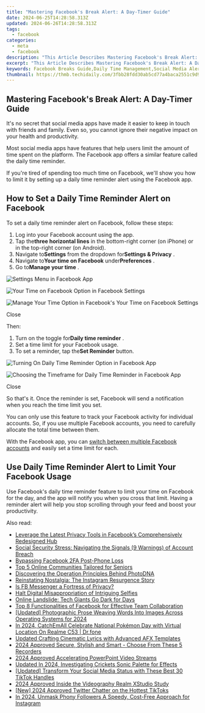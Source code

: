 ```yaml
---
title: "Mastering Facebook's Break Alert: A Day-Timer Guide"
date: 2024-06-25T14:28:58.313Z
updated: 2024-06-26T14:28:58.313Z
tags:
  - facebook
categories:
  - meta
  - facebook
description: "This Article Describes Mastering Facebook's Break Alert: A Day-Timer Guide"
excerpt: "This Article Describes Mastering Facebook's Break Alert: A Day-Timer Guide"
keywords: Facebook Breaks Guide,Daily Time Management,Social Media Alert,Work Interruptions,Productivity Tips,Balance Online/Offline,Schedule Disruption Solutions
thumbnail: https://thmb.techidaily.com/3fbb28fdd30ab5cd77a4baca2551c9d92b27e18215ac7c02404eb389cacb68b2.jpg
---
```


## Mastering Facebook's Break Alert: A Day-Timer Guide

 It's no secret that social media apps have made it easier to keep in touch with friends and family. Even so, you cannot ignore their negative impact on your health and productivity.

 Most social media apps have features that help users limit the amount of time spent on the platform. The Facebook app offers a similar feature called the daily time reminder.

 If you're tired of spending too much time on Facebook, we'll show you how to limit it by setting up a daily time reminder alert using the Facebook app.

## How to Set a Daily Time Reminder Alert on Facebook

To set a daily time reminder alert on Facebook, follow these steps:

1. Log into your Facebook account using the app.
2. Tap the**three horizontal lines** in the bottom-right corner (on iPhone) or in the top-right corner (on Android).
3. Navigate to**Settings** from the dropdown for**Settings & Privacy** .
4. Navigate to**Your time on Facebook** under**Preferences** .
5. Go to**Manage your time** .

![Settings Menu in Facebook App](https://static1.makeuseofimages.com/wordpress/wp-content/uploads/2022/05/Settings-Menu-in-Facebook-App.jpg)

![Your Time on Facebook Option in Facebook Settings](https://static1.makeuseofimages.com/wordpress/wp-content/uploads/2022/05/Your-Time-on-Facebook-Option-in-Facebook-Settings.jpg)

![Manage Your Time Option in Facebook's Your Time on Facebook Settings](https://static1.makeuseofimages.com/wordpress/wp-content/uploads/2022/05/Manage-Your-Time-Option-in-Facebooks-Your-Time-on-Facebook-Settings.jpg)

Close

Then:

1. Turn on the toggle for**Daily time reminder** .
2. Set a time limit for your Facebook usage.
3. To set a reminder, tap the**Set Reminder** button.

![Turning On Daily Time Reminder Option in Facebook App](https://static1.makeuseofimages.com/wordpress/wp-content/uploads/2022/05/Turning-On-Daily-Time-Reminder-Option-in-Facebook-App.jpg)

![Choosing the Timeframe for Daily Time Reminder in Facebook App](https://static1.makeuseofimages.com/wordpress/wp-content/uploads/2022/05/Choosing-the-Timeframe-for-Daily-Time-Reminder-in-Facebook-App.jpg)

Close

 So that's it. Once the reminder is set, Facebook will send a notification when you reach the time limit you set.

 You can only use this feature to track your Facebook activity for individual accounts. So, if you use multiple Facebook accounts, you need to carefully allocate the total time between them.

 With the Facebook app, you can [switch between multiple Facebook accounts](https://www.makeuseof.com/tag/quickly-switch-facebook-profiles/) and easily set a time limit for each.

## Use Daily Time Reminder Alert to Limit Your Facebook Usage

 Use Facebook's daily time reminder feature to limit your time on Facebook for the day, and the app will notify you when you cross that limit. Having a reminder alert will help you stop scrolling through your feed and boost your productivity.


<ins class="adsbygoogle"
     style="display:block"
     data-ad-format="autorelaxed"
     data-ad-client="ca-pub-7571918770474297"
     data-ad-slot="1223367746"></ins>



<ins class="adsbygoogle"
     style="display:block"
     data-ad-client="ca-pub-7571918770474297"
     data-ad-slot="8358498916"
     data-ad-format="auto"
     data-full-width-responsive="true"></ins>

<span class="atpl-alsoreadstyle">Also read:</span>
<div><ul>
<li><a href="https://facebook.techidaily.com/leverage-the-latest-privacy-tools-in-facebooks-comprehensively-redesigned-hub/"><u>Leverage the Latest Privacy Tools in Facebook’s Comprehensively Redesigned Hub</u></a></li>
<li><a href="https://facebook.techidaily.com/social-security-stress-navigating-the-signals-9-warnings-of-account-breach/"><u>Social Security Stress: Navigating the Signals (9 Warnings) of Account Breach</u></a></li>
<li><a href="https://facebook.techidaily.com/bypassing-facebook-2fa-post-phone-loss/"><u>Bypassing Facebook 2FA Post-Phone Loss</u></a></li>
<li><a href="https://facebook.techidaily.com/top-5-online-communities-tailored-for-seniors/"><u>Top 5 Online Communities Tailored for Seniors</u></a></li>
<li><a href="https://facebook.techidaily.com/discovering-the-operation-principles-behind-photodna/"><u>Discovering the Operation Principles Behind PhotoDNA</u></a></li>
<li><a href="https://facebook.techidaily.com/reinstating-nostalgia-the-instagram-resurgence-story/"><u>Reinstating Nostalgia: The Instagram Resurgence Story</u></a></li>
<li><a href="https://facebook.techidaily.com/is-fb-messenger-a-fortress-of-privacy/"><u>Is FB Messenger a Fortress of Privacy?</u></a></li>
<li><a href="https://facebook.techidaily.com/halt-digital-misappropriation-of-intriguing-selfies/"><u>Halt Digital Misappropriation of Intriguing Selfies</u></a></li>
<li><a href="https://facebook.techidaily.com/online-landslide-tech-giants-go-dark-for-days/"><u>Online Landslide: Tech Giants Go Dark for Days</u></a></li>
<li><a href="https://facebook.techidaily.com/top-8-functionalities-of-facebook-for-effective-team-collaboration/"><u>Top 8 Functionalities of Facebook for Effective Team Collaboration</u></a></li>
<li><a href="https://article-posts.techidaily.com/updated-photographic-prose-weaving-words-into-images-across-operating-systems-for-2024/"><u>[Updated] Photographic Prose  Weaving Words Into Images Across Operating Systems for 2024</u></a></li>
<li><a href="https://pokemon-go-android.techidaily.com/in-2024-catchemall-celebrate-national-pokemon-day-with-virtual-location-on-realme-c53-drfone-by-drfone-virtual-android/"><u>In 2024, CatchEmAll Celebrate National Pokémon Day with Virtual Location On Realme C53 | Dr.fone</u></a></li>
<li><a href="https://sound-optimizing.techidaily.com/updated-crafting-cinematic-lyrics-with-advanced-afx-templates/"><u>Updated Crafting Cinematic Lyrics with Advanced AFX Templates</u></a></li>
<li><a href="https://video-screen-grab.techidaily.com/2024-approved-secure-stylish-and-smart-choose-from-these-5-recorders/"><u>2024 Approved  Secure, Stylish and Smart - Choose From These 5 Recorders</u></a></li>
<li><a href="https://extra-information.techidaily.com/2024-approved-accelerating-powerpoint-video-streams/"><u>2024 Approved  Accelerating PowerPoint Video Streams</u></a></li>
<li><a href="https://voice-adjusting.techidaily.com/updated-in-2024-investigating-crickets-sonic-palette-for-effects/"><u>Updated In 2024, Investigating Crickets Sonic Palette for Effects</u></a></li>
<li><a href="https://tiktok-video-recordings.techidaily.com/updated-transform-your-social-media-status-with-these-best-30-tiktok-handles/"><u>[Updated] Transform Your Social Media Status with These Best 30 TikTok Handles</u></a></li>
<li><a href="https://extra-skills.techidaily.com/2024-approved-inside-the-videography-realm-xstudio-study/"><u>2024 Approved  Inside the Videography Realm  XStudio Study</u></a></li>
<li><a href="https://twitter-videos.techidaily.com/new-2024-approved-twitter-chatter-on-the-hottest-tiktoks/"><u>[New] 2024 Approved  Twitter Chatter on the Hottest TikToks</u></a></li>
<li><a href="https://instagram-video-recordings.techidaily.com/in-2024-unmask-phony-followers-a-speedy-cost-free-approach-for-instagram/"><u>In 2024, Unmask Phony Followers  A Speedy, Cost-Free Approach for Instagram</u></a></li>
</ul></div>
